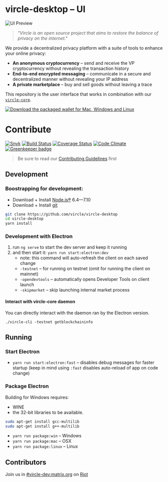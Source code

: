 # vircle-desktop – UI

![UI Preview](preview.gif)

> *"Vircle is an open source project that aims to restore the balance of privacy on the internet."*

We provide a decentralized privacy platform with a suite of tools to enhance your online privacy:

* **An anonymous cryptocurrency** – send and receive the VP cryptocurrency without revealing the transaction history
* **End-to-end encrypted messaging** – communicate in a secure and decentralized manner without revealing your IP address
* **A private marketplace** – buy and sell goods without leaving a trace

This repository is the user interface that works in combination with our [`vircle-core`](https://github.com/vircle/vircle-core).

[![Download the packaged wallet for Mac, Windows and Linux](download-button.png)](https://github.com/vircle/vircle-desktop/releases)

# Contribute

[![Snyk](https://snyk.io/test/github/vircle/vircle-desktop/badge.svg)](https://snyk.io/test/github/vircle/vircle-desktop)
[![Build Status](https://travis-ci.org/vircle/vircle-desktop.svg?branch=master)](https://travis-ci.org/vircle/vircle-desktop)
[![Coverage Status](https://coveralls.io/repos/github/vircle/vircle-desktop/badge.svg?branch=master)](https://coveralls.io/github/vircle/vircle-desktop?branch=master)
[![Code Climate](https://codeclimate.com/github/vircle/vircle-desktop/badges/gpa.svg)](https://codeclimate.com/github/vircle/vircle-desktop)
[![Greenkeeper badge](https://badges.greenkeeper.io/vircle/vircle-desktop.svg)](https://greenkeeper.io/)

> Be sure to read our [Contributing Guidelines](CONTRIBUTING.md) first

## Development

### Boostrapping for development:

* Download + Install [Node.js®](https://nodejs.org/) 6.4—7.10
* Download + Install [git](https://git-scm.com/)

```bash
git clone https://github.com/vircle/vircle-desktop
cd vircle-desktop
yarn install
```

### Development with Electron

1. run `ng serve` to start the dev server and keep it running
2. and then start it: `yarn run start:electron:dev`
   * note: this command will auto-refresh the client on each saved change
   * `-testnet` – for running on testnet (omit for running the client on mainnet)
   * `-opendevtools` – automatically opens Developer Tools on client launch
   * `-skipmarket` – skip launching internal market process

#### Interact with vircle-core daemon

You can directly interact with the daemon ran by the Electron version.

```
./vircle-cli -testnet getblockchaininfo
```

## Running

### Start Electron

* `yarn run start:electron:fast` – disables debug messages for faster startup (keep in mind using `:fast` disables auto-reload of app on code change)

### Package Electron

Building for Windows requires:
* WINE
* the 32-bit libraries to be available.

```bash
sudo apt-get install gcc-multilib
sudo apt-get install g++-multilib
```


* `yarn run package:win` – Windows
* `yarn run package:mac` – OSX
* `yarn run package:linux` – Linux

## Contributors

Join us in [#vircle-dev:matrix.org](https://riot.im/app/#/room/#vircle-dev:matrix.org) on [Riot](https://riot.im)
